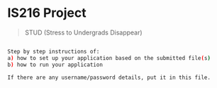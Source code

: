 # IS216 Project

> STUD (Stress to Undergrads Disappear)

``` bash

Step by step instructions of:
a) how to set up your application based on the submitted file(s)
b) how to run your application

If there are any username/password details, put it in this file.

```